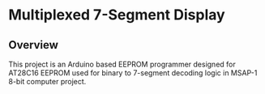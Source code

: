 # Multiplexed 7-Segment Display

## Overview 

This project is an Arduino based EEPROM programmer designed for AT28C16 EEPROM used for binary to 7-segment decoding logic in MSAP-1 8-bit computer project.
